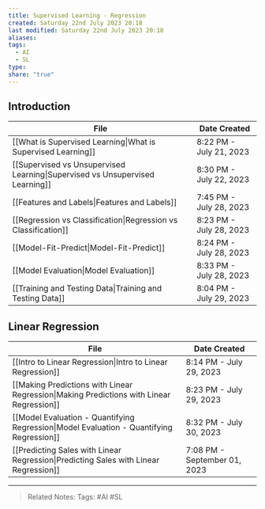 ```yaml
---
title: Supervised Learning - Regression
created: Saturday 22nd July 2023 20:18
last modified: Saturday 22nd July 2023 20:18
aliases: 
tags:
  - AI
  - SL
type: 
share: "true"
---
```

## Introduction
| File                                                                                                | Date Created            |
| --------------------------------------------------------------------------------------------------- | ----------------------- |
| [[What is Supervised Learning\|What is Supervised Learning]]                 | 8:22 PM - July 21, 2023 |
| [[Supervised vs Unsupervised Learning\|Supervised vs Unsupervised Learning]] | 8:30 PM - July 22, 2023 |
| [[Features and Labels\|Features and Labels]]                                 | 7:45 PM - July 28, 2023 |
| [[Regression vs Classification\|Regression vs Classification]]               | 8:23 PM - July 28, 2023 |
| [[Model-Fit-Predict\|Model-Fit-Predict]]                                     | 8:24 PM - July 28, 2023 |
| [[Model Evaluation\|Model Evaluation]]                                       | 8:33 PM - July 28, 2023 |
| [[Training and Testing Data\|Training and Testing Data]]                     | 8:04 PM - July 29, 2023 |

## Linear Regression
| File                                                                                                            | Date Created                 |
| --------------------------------------------------------------------------------------------------------------- | ---------------------------- |
| [[Intro to Linear Regression\|Intro to Linear Regression]]                               | 8:14 PM - July 29, 2023      |
| [[Making Predictions with Linear Regression\|Making Predictions with Linear Regression]] | 8:23 PM - July 29, 2023      |
| [[Model Evaluation - Quantifying Regression\|Model Evaluation - Quantifying Regression]] | 8:32 PM - July 30, 2023      |
| [[Predicting Sales with Linear Regression\|Predicting Sales with Linear Regression]]     | 7:08 PM - September 01, 2023 |

---
>Related Notes: 
>Tags: #AI #SL 
